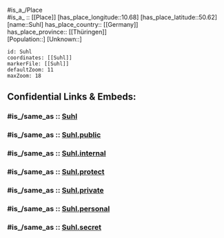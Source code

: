 ﻿---
confidential: public
isDeleted: false
location:
- 50.62
- 10.68
mapmarker: city
mapzoom:
- 7
- 12
SpocWebEntityId: 34652
tags:
- geo/City
type: City
---

#is_a_/Place  
#is_a_ :: [[Place]] 
[has_place_longitude::10.68] 
[has_place_latitude::50.62] 
[name::Suhl] 
has_place_country:: [[Germany]]  
has_place_province:: [[Thüringen]]  
[Population::] 
[Unknown::] 


```leaflet
id: Suhl
coordinates: [[Suhl]] 
markerFile: [[Suhl]] 
defaultZoom: 11 
maxZoom: 18
```


## Confidential Links & Embeds: 

### #is_/same_as :: [Suhl](/_Standards/Earth/Continent/Europe/Europe~Central/Germany/Germany~East/Thüringen/counties~TH/Suhl.md) 

### #is_/same_as :: [Suhl.public](/_public/Earth/Continent/Europe/Europe~Central/Germany/Germany~East/Thüringen/counties~TH/Suhl.public.md) 

### #is_/same_as :: [Suhl.internal](/_internal/Earth/Continent/Europe/Europe~Central/Germany/Germany~East/Thüringen/counties~TH/Suhl.internal.md) 

### #is_/same_as :: [Suhl.protect](/_protect/Earth/Continent/Europe/Europe~Central/Germany/Germany~East/Thüringen/counties~TH/Suhl.protect.md) 

### #is_/same_as :: [Suhl.private](/_private/Earth/Continent/Europe/Europe~Central/Germany/Germany~East/Thüringen/counties~TH/Suhl.private.md) 

### #is_/same_as :: [Suhl.personal](/_personal/Earth/Continent/Europe/Europe~Central/Germany/Germany~East/Thüringen/counties~TH/Suhl.personal.md) 

### #is_/same_as :: [Suhl.secret](/_secret/Earth/Continent/Europe/Europe~Central/Germany/Germany~East/Thüringen/counties~TH/Suhl.secret.md)


